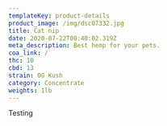```yaml
---
templateKey: product-details
product_image: /img/dsc07332.jpg
title: Cat nip
date: 2020-07-22T00:40:02.319Z
meta_description: Best hemp for your pets.
coa_link: /
thc: 10
cbd: 13
strain: OG Kush
category: Concentrate
weights: 1lb
---
```

Testing
